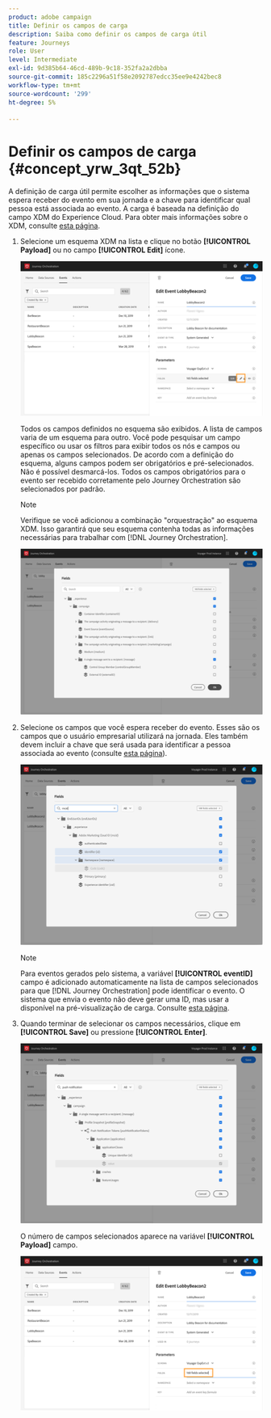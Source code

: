 ```yaml
---
product: adobe campaign
title: Definir os campos de carga
description: Saiba como definir os campos de carga útil
feature: Journeys
role: User
level: Intermediate
exl-id: 9d385b64-46cd-489b-9c18-352fa2a2dbba
source-git-commit: 185c2296a51f58e2092787edcc35ee9e4242bec8
workflow-type: tm+mt
source-wordcount: '299'
ht-degree: 5%

---
```


# Definir os campos de carga {#concept_yrw_3qt_52b}

A definição de carga útil permite escolher as informações que o sistema espera receber do evento em sua jornada e a chave para identificar qual pessoa está associada ao evento. A carga é baseada na definição do campo XDM do Experience Cloud. Para obter mais informações sobre o XDM, consulte [esta página](https://experienceleague.adobe.com/docs/experience-platform/xdm/home.html?lang=pt-BR).

1. Selecione um esquema XDM na lista e clique no botão **[!UICONTROL Payload]** ou no campo **[!UICONTROL Edit]** ícone.

   ![](../assets/journey8.png)

   Todos os campos definidos no esquema são exibidos. A lista de campos varia de um esquema para outro. Você pode pesquisar um campo específico ou usar os filtros para exibir todos os nós e campos ou apenas os campos selecionados. De acordo com a definição do esquema, alguns campos podem ser obrigatórios e pré-selecionados. Não é possível desmarcá-los. Todos os campos obrigatórios para o evento ser recebido corretamente pelo Journey Orchestration são selecionados por padrão.

   >[!NOTE]
   >
   >Verifique se você adicionou a combinação &quot;orquestração&quot; ao esquema XDM. Isso garantirá que seu esquema contenha todas as informações necessárias para trabalhar com [!DNL Journey Orchestration].

   ![](../assets/journey9.png)

1. Selecione os campos que você espera receber do evento. Esses são os campos que o usuário empresarial utilizará na jornada. Eles também devem incluir a chave que será usada para identificar a pessoa associada ao evento (consulte [esta página](../event/defining-the-event-key.md)).

   ![](../assets/journey10.png)

   >[!NOTE]
   >
   >Para eventos gerados pelo sistema, a variável **[!UICONTROL eventID]** campo é adicionado automaticamente na lista de campos selecionados para que [!DNL Journey Orchestration] pode identificar o evento. O sistema que envia o evento não deve gerar uma ID, mas usar a disponível na pré-visualização de carga. Consulte [esta página](../event/previewing-the-payload.md).

1. Quando terminar de selecionar os campos necessários, clique em **[!UICONTROL Save]** ou pressione **[!UICONTROL Enter]**.

   ![](../assets/journey11.png)

   O número de campos selecionados aparece na variável **[!UICONTROL Payload]** campo.

   ![](../assets/journey12.png)

